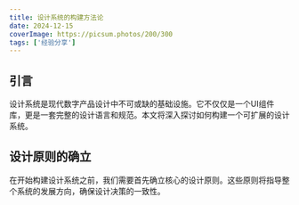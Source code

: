 ```yaml
---
title: 设计系统的构建方法论
date: 2024-12-15
coverImage: https://picsum.photos/200/300
tags: ['经验分享']
---
```


## 引言

设计系统是现代数字产品设计中不可或缺的基础设施。它不仅仅是一个UI组件库，更是一套完整的设计语言和规范。本文将深入探讨如何构建一个可扩展的设计系统。

## 设计原则的确立

在开始构建设计系统之前，我们需要首先确立核心的设计原则。这些原则将指导整个系统的发展方向，确保设计决策的一致性。
